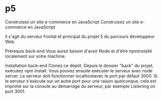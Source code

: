 # p5
Construisez un site e-commerce en JavaScript
Construisez un site e-commerce en JavaScript

Il s'agit du serveur frontal et principal du projet 5 du parcours développeur Web.

Prérequis back-end
Vous aurez besoin d'avoir Node et d'être npminstallé localement sur votre machine.

Installation back-end
Clonez ce dépôt. Depuis le dossier "back" du projet, exécutez npm install. Vous pouvez ensuite exécuter le serveur avec node server. Le serveur doit fonctionner localhostavec le port par défaut 3000. Si le serveur s'exécute sur un autre port pour une raison quelconque, cela est imprimé sur la console au démarrage du serveur, par exemple Listening on port 3001.

